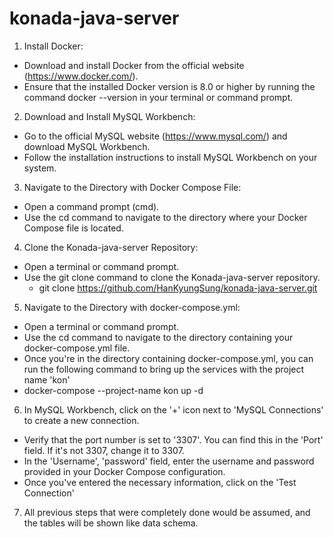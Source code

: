 # konada-java-server

1. Install Docker:
 * Download and install Docker from the official website (https://www.docker.com/).
 * Ensure that the installed Docker version is 8.0 or higher by running the command docker --version in your terminal or command prompt.

2. Download and Install MySQL Workbench:
 * Go to the official MySQL website (https://www.mysql.com/) and download MySQL Workbench.
 * Follow the installation instructions to install MySQL Workbench on your system.

3. Navigate to the Directory with Docker Compose File:
 * Open a command prompt (cmd).
 * Use the cd command to navigate to the directory where your Docker Compose file is located.

4. Clone the Konada-java-server Repository:
 * Open a terminal or command prompt.
 * Use the git clone command to clone the Konada-java-server repository.
    - git clone https://github.com/HanKyungSung/konada-java-server.git

5. Navigate to the Directory with docker-compose.yml:
 * Open a terminal or command prompt.
 * Use the cd command to navigate to the directory containing your docker-compose.yml file.
 * Once you're in the directory containing docker-compose.yml, you can run the following command 
 to bring up the services with the project name 'kon'
 * docker-compose --project-name kon up -d

 6. In MySQL Workbench, click on the '+' icon next to 'MySQL Connections' to create a new connection.
  * Verify that the port number is set to '3307'. You can find this in the 'Port' field. If it's not 3307, change it to 3307.
  * In the 'Username', 'password' field, enter the username and password provided in your Docker Compose configuration.
  * Once you've entered the necessary information, click on the 'Test Connection'   
  
 7.  All previous steps that were completely done would be assumed, and the tables will be shown like data schema. 